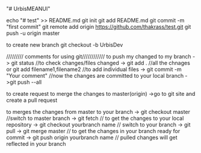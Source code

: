 "# UrbisMEANUI" 

echo "# test" >> README.md
git init
git add README.md
git commit -m "first commit"
git remote add origin https://github.com/thakrass/test.git
git push -u origin master

to create new branch 
git checkout -b UrbisDev

///////// comments for using git////////////
to push my changed to my branch
  -> git status //to check changes/files changed
  -> git add . //all the chnages or git add filename1,filename2   //to add individual files
  -> git commit -m "Your comment"  //now the changes are committed to your local branch
  ->git push --all
  
 to create request to merge the changes to master(origin)
   ->go to git site and create a pull request 
 
 to merges the changes from master to your branch
 -> git checkout master //switch to master branch
 -> git fetch  // to get the changes to your local repository
 -> git checkout yourbranch name // switch to your branch
 -> git pull
 -> git merge master // to get the changes in your branch ready for commit
 -> git push origin yourbranch name // pulled changes will get reflected in your branch


